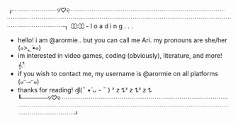 ┎┈┈┈┈┈┈┈୨♡୧┈┈┈┈┈┈┈┈┈┈┈┈┈┈┈┈┈┈┈┈┈┈┈┈┈┈┈┈┈┈┈┈┈┈┈┈┈┈┈┈┈┈┈┈┈┈┈┈┈┈┈┈┈┈┈┈┈┈┈┈┈┈┈┈┈┈┈┈┈┈┒
⩇⩇:⩇⩇ - l o a d i n g . . .
- hello! i am @arormie.. but you can call me Ari. my pronouns are she/her (๑>؂•̀๑)
- im interested in video games, coding (obviously), literature, and more! 𝄞⨾𓍢ִ໋
- if you wish to contact me, my username is @arormie on all platforms (๑ᵔ⤙ᵔ๑)
- thanks for reading! ദ്ദി(˵ •̀ ᴗ - ˵ )
 ᶻ 𝗓 𐰁ᶻ 𝗓 𐰁ᶻ 𝗓 𐰁
┖┈┈┈┈┈┈┈୨♡୧┈┈┈┈┈┈┈┈┈┈┈┈┈┈┈┈┈┈┈┈┈┈┈┈┈┈┈┈┈┈┈┈┈┈┈┈┈┈┈┈┈┈┈┈┈┈┈┈┈┈┈┈┈┈┈┈┈┈┈┈┈┈┈┈┈┈┈┈┈┈┚

